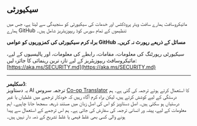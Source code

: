 <!--
CO_OP_TRANSLATOR_METADATA:
{
  "original_hash": "7229f7490ea61a04330b79651ac4d37e",
  "translation_date": "2025-09-09T19:00:40+00:00",
  "source_file": "SECURITY.md",
  "language_code": "ur"
}
-->
## سیکیورٹی

مائیکروسافٹ ہمارے سافٹ ویئر پروڈکٹس اور خدمات کی سیکیورٹی کو سنجیدگی سے لیتا ہے، جس میں ہمارے GitHub تنظیموں کے تمام سورس کوڈ ریپوزیٹریز شامل ہیں۔

**براہ کرم سیکیورٹی کی کمزوریوں کو عوامی GitHub مسائل کے ذریعے رپورٹ نہ کریں۔**

سیکیورٹی رپورٹنگ کی معلومات، مقامات، رابطے کی معلومات، اور پالیسیوں کے لیے، مائیکروسافٹ ریپوزیٹریز کے لیے تازہ ترین رہنمائی کا جائزہ لیں:
[https://aka.ms/SECURITY.md](https://aka.ms/SECURITY.md)

---

**ڈسکلیمر**:  
یہ دستاویز AI ترجمہ سروس [Co-op Translator](https://github.com/Azure/co-op-translator) کا استعمال کرتے ہوئے ترجمہ کی گئی ہے۔ ہم درستگی کے لیے کوشش کرتے ہیں، لیکن براہ کرم آگاہ رہیں کہ خودکار ترجمے میں غلطیاں یا غیر درستیاں ہو سکتی ہیں۔ اصل دستاویز کو اس کی اصل زبان میں مستند ذریعہ سمجھا جانا چاہیے۔ اہم معلومات کے لیے، پیشہ ور انسانی ترجمہ کی سفارش کی جاتی ہے۔ ہم اس ترجمے کے استعمال سے پیدا ہونے والی کسی بھی غلط فہمی یا غلط تشریح کے ذمہ دار نہیں ہیں۔